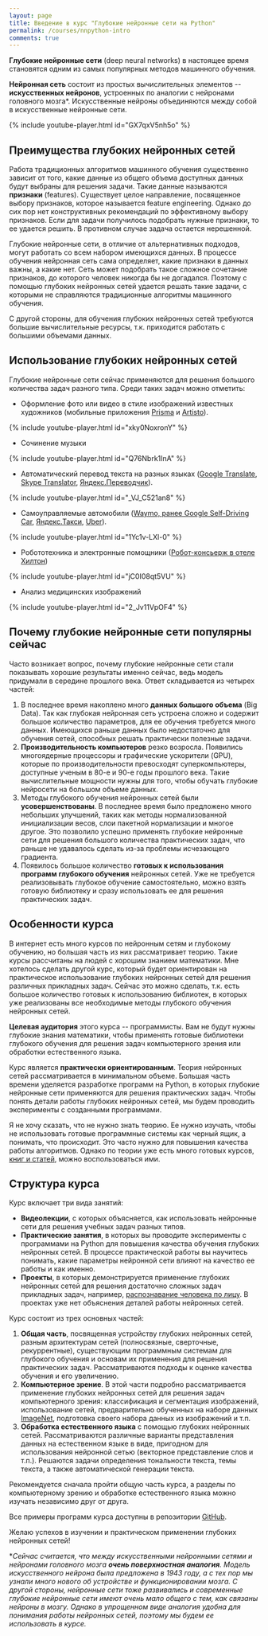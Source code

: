```yaml
---
layout: page
title: Введение в курс "Глубокие нейронные сети на Python"
permalink: /courses/nnpython-intro
comments: true
---
```

**Глубокие нейронные сети** (deep neural networks) в настоящее время становятся одним из самых популярных методов машинного обучения. 

**Нейронная сеть** состоит из простых вычислительных элементов -- **искусственных нейронов**, устроенных по аналогии с нейронами головного мозга*. Искусственные нейроны объединяются между собой в искусственные нейронные сети.

{% include youtube-player.html id="GX7qxV5nh5o" %}

## Преимущества глубоких нейронных сетей

Работа традиционных алгоритмов машинного обучения существенно зависит от того, какие данные из общего объема доступных данных будут выбраны для решения задачи. Такие данные называются **признаки** (features). Существует целое направление, посвященное выбору признаков, которое называется feature engineering. Однако до сих пор нет конструктивных рекомендаций по эффективному выбору признаков. Если для задачи получилось подобрать нужные признаки, то ее удается решить. В противном случае задача остается нерешенной.

Глубокие нейронные сети, в отличие от альтернативных подходов, могут работать со всем набором имеющихся данных. В процессе обучения нейронная сеть сама определяет, какие признаки в данных важны, а какие нет. Сеть может подобрать такое сложное сочетание признаков, до которого человек никогда бы не догадался. Поэтому с помощью глубоких нейронных сетей удается решать такие задачи, с которыми не справляются традиционные алгоритмы машинного обучения. 

С другой стороны, для обучения глубоких нейронных сетей требуются большие вычислительные ресурсы, т.к. приходится работать с большими объемами данных.

## Использование глубоких нейронных сетей

Глубокие нейронные сети сейчас применяются для решения большого количества задач разного типа. Среди таких задач можно отметить:

- Оформление фото или видео в стиле изображений известных художников (мобильные приложения [Prisma](https://prisma-ai.com/) и [Artisto](https://artisto.my.com/)).

{% include youtube-player.html id="xky0NoxronY" %}

- Сочинение музыки

{% include youtube-player.html id="Q76Nbrk1InA" %}

- Автоматический перевод текста на разных языках ([Google Translate](https://blog.statsbot.co/machine-learning-translation-96f0ed8f19e4), [Skype Translator](https://blogs.msdn.microsoft.com/translation/2016/11/15/microsoft-translator-launching-neural-network-based-translations-for-all-its-speech-languages/), [Яндекс.Переводчик](https://vc.ru/26440-ya-translate-neural)).

{% include youtube-player.html id="_VJ_C521an8" %}

- Самоуправляемые автомобили ([Waymo, ранее Google Self-Driving Car](https://waymo.com/), [Яндекс.Такси](https://meduza.io/news/2017/05/30/yandeks-pokazal-prototip-bespilotnogo-avtomobilya), [Uber](https://www.uber.com/cities/pittsburgh/self-driving-ubers/)).

{% include youtube-player.html id="1Yc1v-LXl-0" %}

- Робототехника и электронные помощники ([Робот-консьерж в отеле Хилтон](https://www.theregister.co.uk/2016/03/09/ibm_watson_hilton_robot_concierge/))

{% include youtube-player.html id="jC0I08qt5VU" %}

- Анализ медицинских изображений

{% include youtube-player.html id="2_Jv11VpOF4" %}

## Почему глубокие нейронные сети популярны сейчас

Часто возникает вопрос, почему глубокие нейронные сети стали показывать хорошие результаты именно сейчас, ведь модель придумали в середине прошлого века. Ответ складывается из четырех частей:

1. В последнее время накоплено много **данных большого объема** (Big Data). Так как глубокая нейронная сеть устроена сложно и содержит большое количество параметров, для ее обучения требуется много данных. Имеющихся раньше данных было недостаточно для обучения сетей, способных решать практически полезные задачи.
2. **Производительность компьютеров** резко возросла. Появились многоядерные процессоры и графические ускорители (GPU), которые по производительности превосходят суперкомпьютеры, доступные ученым в 80-е и 90-е годы прошлого века. Такие вычислительные мощности нужны для того, чтобы обучать глубокие нейросети на большом объеме данных.
3. Методы глубокого обучения нейронных сетей были **усовершенствованы**. В последнее время было предложено много небольших улучшений, таких как методы нормализованной инициализации весов, слои пакетной нормализации и многое другое. Это позволило успешно применять глубокие нейронные сети для решения большого количества практических задач, что раньше не удавалось сделать из-за проблемы исчезающего градиента.
4. Появилось большое количество **готовых к использования программ глубокого обучения** нейронных сетей. Уже не требуется реализовывать глубокое обучение самостоятельно, можно взять готовую библиотеку и сразу использовать ее для решения практических задач.

## Особенности курса

В интернет есть много курсов по нейронным сетям и глубокому обучению, но большая часть из них рассматривает теорию. Такие курсы рассчитаны на людей с хорошим знанием математики. Мне хотелось сделать другой курс, который будет ориентирован на практическое использование глубоких нейронных сетей для решения различных прикладных задач. Сейчас это можно сделать, т.к. есть большое количество готовых к использованию библиотек, в которых уже реализованы все необходимые методы глубокого обучения нейронных сетей.

**Целевая аудитория** этого курса -- программисты. Вам не будут нужны глубокие знания математики, чтобы применять готовые библиотеки глубокого обучения для решения задач компьютерного зрения или обработки естественного языка. 

Курс является **практически ориентированным**. Теория нейронных сетей рассматривается в минимальном объеме. Большая часть времени уделяется разработке программ на Python, в которых глубокие нейронные сети применяются для решения практических задач. Чтобы понять детали работы глубоких нейронных сетей, мы будем проводить эксперименты с созданными программами.

Я не хочу сказать, что не нужно знать теорию. Ее нужно изучать, чтобы не использовать готовые программные системы как черный ящик, а понимать, что происходит. Это часто нужно для повышения качества работы алгоритмов. Однако по теории уже есть много готовых курсов, [книг и статей](/deep_learning/2017/08/31/Math-of-Deep-Learning.html), можно воспользоваться ими.

## Структура курса

Курс включает три вида занятий:

- **Видеолекции**, с которых объясняется, как использовать нейронные сети для решения учебных задач разных типов.
- **Практические занятия**, в которых вы проводите эксперименты с программами на Python для повышения качества обучения глубоких нейронных сетей. В процессе практической работы вы научитесь понимать, какие параметры нейронной сети влияют на качество ее работы и как именно.
- **Проекты**, в которых демонстрируется применение глубоких нейронных сетей для решения достаточно сложных задач прикладных задач, например, [распознавание человека по лицу](/deep_learning/2017/08/11/Foto-Verification-with-Dlib.html). В проектах уже нет объяснения деталей работы нейронных сетей.

Курс состоит из трех основных частей:

1. **Общая часть**, посвященная устройству глубоких нейронных сетей, разным архитектурам сетей (полносвязные, сверточные, рекуррентные), существующим программным системам для глубокого обучения и основам их применения для решения практических задач. Рассматриваются подходы к оценке качества обучения и его увеличению.
2. **Компьютерное зрение**. В этой части подробно рассматривается применение глубоких нейронных сетей для решения задач компьютерного зрения: классификация и сегментация изображений, использование сетей, предварительно обученных на наборе данных [ImageNet](http://www.image-net.org/), подготовка своего набора данных из изображений и т.п.
3. **Обработка естественного языка** с помощью глубоких нейронных сетей. Рассматриваются различные варианты представления данных на естественном языке в виде, пригодном для использования нейронной сетью (векторное представление слов и т.п.). Решаются задачи определения тональности текста, темы текста, а также автоматической генерации текста.

Рекомендуется сначала пройти общую часть курса, а разделы по компьютерному зрению и обработке естественного языка можно изучать независимо друг от друга. 

Все примеры программ курса доступны в репозитории [GitHub](https://github.com/sozykin/dlpython_course).

Желаю успехов в изучении и практическом применении глубоких нейронных сетей! 

\**Сейчас считается, что между искусственными нейронными сетями и нейронами головного мозга **очень поверхностная аналогия**. Модель искусственного нейрона была предложена в 1943 году, а с тех пор мы узнали много нового об устройстве и функционировании мозга. С другой стороны, нейронные сети тоже развивались и современные глубокие нейронные сети имеют очень мало общего с тем, как связаны нейроны в мозгу. Однако в упрощенном виде аналогия удобна для понимания работы нейронных сетей, поэтому мы будем ее использовать в курсе.*





